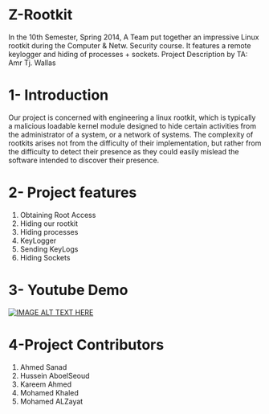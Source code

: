 Z-Rootkit
=========

In the 10th Semester, Spring 2014, A Team put together an impressive Linux rootkit during the Computer &amp; Netw. Security course. It features a remote keylogger and hiding of processes + sockets. Project Description by TA: Amr Tj. Wallas

1- Introduction
===============
Our project is concerned with engineering a linux rootkit, which is typically a
malicious loadable kernel module designed to hide certain activities from the
administrator of a system, or a network of systems. The complexity of rootkits
arises not from the difficulty of their implementation, but rather from the
difficulty to detect their presence as they could easily mislead the software
intended to discover their presence.


2- Project features
===================
1. Obtaining Root Access
2. Hiding our rootkit
3. Hiding processes
4. KeyLogger
5. Sending KeyLogs
6. Hiding Sockets


3- Youtube Demo
===============
[![IMAGE ALT TEXT HERE](http://img.youtube.com/vi/RJS4fhglBjk/0.jpg)](http://youtu.be/RJS4fhglBjk)



4-Project Contributors
======================
1. Ahmed Sanad
2. Hussein AboelSeoud
3. Kareem Ahmed
4. Mohamed Khaled
5. Mohamed ALZayat



